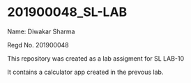 # 201900048_SL-LAB


Name: Diwakar Sharma

Regd No. 201900048


This repository was created as a lab assigment for SL LAB-10

It contains a calculator app created in the prevous lab.
